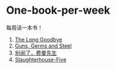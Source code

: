 # One-book-per-week

每周读一本书！

1. [The Long Goodbye]
2. [Guns, Germs and Steel]
3. [别闹了，费曼先生]
4. [Slaughterhouse-Five]

[The Long Goodbye]:The_Long_Goodbye.md
[Guns, Germs and Steel]:Guns_Germs_and_Steel.md
[别闹了，费曼先生]: Surely_You_re_Joking_Mr_Feynman.md
[Slaughterhouse-Five]:Slaughterhouse_five.md

